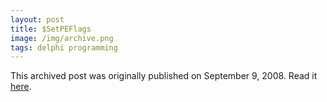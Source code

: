 ```yaml
---
layout: post
title: $SetPEFlags
image: /img/archive.png
tags: delphi programming
---
```

This archived post was originally published on September 9, 2008. Read it [here](/alex.ciobanu.org/indexa1ca.html).
